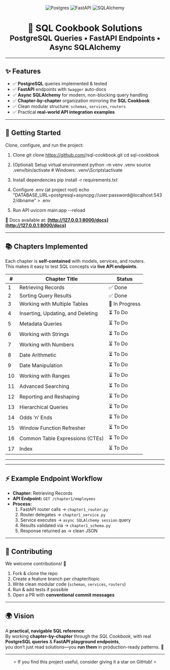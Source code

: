 <!-- PROJECT SHIELDS -->
<p align="center">
  <img src="https://img.shields.io/badge/PostgreSQL-✔-336791?logo=postgresql&logoColor=white" alt="Postgres" />
  <img src="https://img.shields.io/badge/FastAPI-⚡-009688?logo=fastapi&logoColor=white" alt="FastAPI" />
  <img src="https://img.shields.io/badge/SQLAlchemy-async-ff5533?logo=python&logoColor=white" alt="SQLAlchemy" />
</p>

<h1 align="center">
  📘 SQL Cookbook Solutions  
  <br>
  <sub>PostgreSQL Queries • FastAPI Endpoints • Async SQLAlchemy</sub>
</h1>

---

## ✨ Features

- ✅ **PostgreSQL** queries implemented & tested  
- ✅ **FastAPI** endpoints with `Swagger` auto-docs  
- ✅ **Async SQLAlchemy** for modern, non-blocking query handling  
- ✅ **Chapter-by-chapter** organization mirroring the **SQL Cookbook**  
- ✅ Clean modular structure: `schemas`, `services`, `routers`  
- ✅ Practical **real-world API integration examples**

---

## 🚀 Getting Started

Clone, configure, and run the project:

1. Clone
git clone https://github.com/<your-username>/sql-cookbook.git
cd sql-cookbook

2. (Optional) Setup virtual environment
python -m venv .venv
source .venv/bin/activate # Windows: .venv\Scripts\activate

3. Install dependencies
pip install -r requirements.txt

4. Configure .env (at project root)
echo "DATABASE_URL=postgresql+asyncpg://user:password@localhost:5432/dbname" > .env

5. Run API
uvicorn main:app --reload


📖 Docs available at: **[http://127.0.0.1:8000/docs](http://127.0.0.1:8000/docs)**  

---

## 📚 Chapters Implemented

Each chapter is **self-contained** with models, services, and routers.  
This makes it easy to test SQL concepts via **live API endpoints**.

| #  | Chapter Title                          | Status   |
|----|----------------------------------------|----------|
| 1  | Retrieving Records                     | ✅ Done |
| 2  | Sorting Query Results                  | ✅ Done |
| 3  | Working with Multiple Tables           | 🚧 In Progress |
| 4  | Inserting, Updating, and Deleting      | ⏳ To Do |
| 5  | Metadata Queries                       | ⏳ To Do |
| 6  | Working with Strings                   | ⏳ To Do |
| 7  | Working with Numbers                   | ⏳ To Do |
| 8  | Date Arithmetic                        | ⏳ To Do |
| 9  | Date Manipulation                      | ⏳ To Do |
| 10 | Working with Ranges                    | ⏳ To Do |
| 11 | Advanced Searching                     | ⏳ To Do |
| 12 | Reporting and Reshaping                | ⏳ To Do |
| 13 | Hierarchical Queries                   | ⏳ To Do |
| 14 | Odds ‘n’ Ends                          | ⏳ To Do |
| 15 | Window Function Refresher              | ⏳ To Do |
| 16 | Common Table Expressions (CTEs)        | ⏳ To Do |
| 17 | Index                                  | ⏳ To Do |


---




---

## ⚡ Example Endpoint Workflow

- **Chapter:** Retrieving Records  
- **API Endpoint:** `GET /chapter1/employees`  
- **Process:**
  1. FastAPI router calls → `chapter1_router.py`  
  2. Router delegates → `chapter1_service.py`  
  3. Service executes → `async SQLAlchemy session` query  
  4. Results validated via → `chapter1_schema.py`  
  5. Response returned as → clean JSON  

---

## 🤝 Contributing

We welcome contributions! 🎉

1. Fork & clone the repo  
2. Create a feature branch per chapter/topic  
3. Write clean modular code (`schemas`, `services`, `routers`)  
4. Run & add tests if possible  
5. Open a PR with **conventional commit messages**

---


## 🌍 Vision

A **practical, navigable SQL reference**:  
By working **chapter-by-chapter** through the *SQL Cookbook*, with real **PostgreSQL queries** & **FastAPI playground endpoints**,  
you don’t just read solutions—you **run them** in production-ready patterns. 🚀

---

<p align="center">⭐ If you find this project useful, consider giving it a star on GitHub! ⭐</p>

